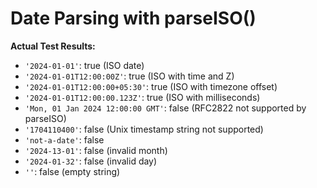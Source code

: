 # Date Parsing with parseISO()

**Actual Test Results:**
- `'2024-01-01'`: true (ISO date)
- `'2024-01-01T12:00:00Z'`: true (ISO with time and Z)
- `'2024-01-01T12:00:00+05:30'`: true (ISO with timezone offset)
- `'2024-01-01T12:00:00.123Z'`: true (ISO with milliseconds)
- `'Mon, 01 Jan 2024 12:00:00 GMT'`: false (RFC2822 not supported by parseISO)
- `'1704110400'`: false (Unix timestamp string not supported)
- `'not-a-date'`: false
- `'2024-13-01'`: false (invalid month)
- `'2024-01-32'`: false (invalid day)
- `''`: false (empty string)